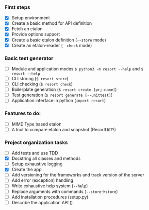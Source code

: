 
### First steps
- [x] Setup environment 
- [x] Create a basic method for API definition
- [x] Fetch an etalon
- [x] Provide options support
- [x] Create a basic etalon definition (`--store` mode)
- [x] Create an etalon-reader (`--check` mode)

### Basic test generator
- [ ] Module and application modes `$ python3 -m resort --help` and `$ resort --help`
- [ ] CLI storing (`$ resort store`)
- [ ] CLI checking (`$ resort check`)
- [ ] Boilerplate generation (`$ resort create [prj-name]`)
- [ ] Test generation (`$ resort generate [--unittest]`)
- [ ] Application interface in python (`import resort`)

### Features to do:
- [ ] MIME Type based etalon
- [ ] A tool to compare etalon and snapshot (ResortDiff?)

### Project organization tasks
- [ ] Add tests and use TDD
- [x] Docstring all classes and methods
- [ ] Setup exhaustive logging
- [x] Create the app
- [ ] Add versioning for the frameworks and track version of the server
- [ ] Add error (exception) handling 
- [ ] Write exhaustive help system (`--help`)
- [ ] Replace arguments with commands (`--store`->`store`)
- [ ] Add installation procedures (setup.py)
- [ ] Describe the application API ()
